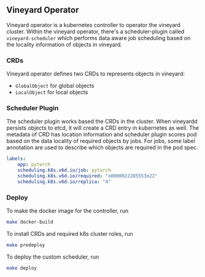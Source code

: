 Vineyard Operator
-----------------

Vineyard operator is a kubernetes controller to operator the vineyard cluster. Within the
vineyard operator, there's a scheduler-plugin called `vineyard-scheduler` which performs
data aware job scheduling based on the locality information of objects in vineyard.

### CRDs

Vineyard operator defines two CRDs to represents objects in vineyard:

- `GlobalObject` for global objects
- `LocalObject` for local objects

### Scheduler Plugin

The scheduler plugin works based the CRDs in the cluster. When vineyardd persists objects
to etcd, it will create a CRD entry in kubernetes as well. The metadata of CRD has location
information and scheduler plugin scores pod based on the data locality of required objects
by jobs. For jobs, some label annotation are used to describe which objects are required
in the pod spec.

```yaml
labels:
    app: pytorch
    scheduling.k8s.v6d.io/job: pytorch
    scheduling.k8s.v6d.io/required: "o0000022285553e22"
    scheduling.k8s.v6d.io/replica: "4"
```

### Deploy

To make the docker image for the controller, run

```bash
make docker-build
```

To install CRDs and required k8s cluster roles, run

```bash
make predeploy
```

To deploy the custom scheduler, run

```bash
make deploy
```
